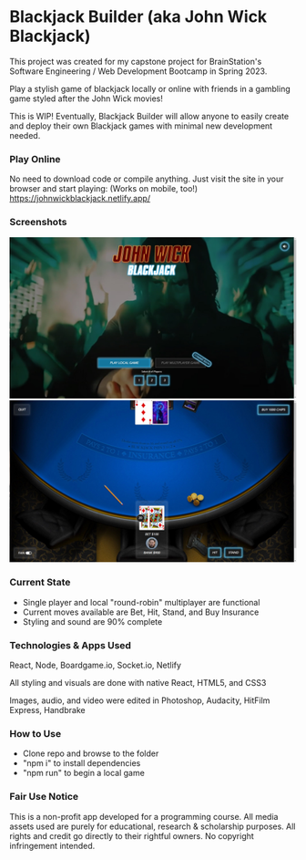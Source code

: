 # Blackjack Builder (aka John Wick Blackjack)

This project was created for my capstone project for BrainStation's Software Engineering / Web Development Bootcamp in Spring 2023.

Play a stylish game of blackjack locally or online with friends in a gambling game styled after the John Wick movies!

This is WIP! Eventually, Blackjack Builder will allow anyone to easily create and deploy their own Blackjack games with minimal new development needed.

### Play Online

No need to download code or compile anything.  Just visit the site in your browser and start playing:  (Works on mobile, too!)
https://johnwickblackjack.netlify.app/

### Screenshots

![screenshot of John Wick Blackjack game 01](https://raw.githubusercontent.com/ipkevin/John-Wick-Blackjack/main/public/johnwickblackjack_game_screenshot01.jpg "screenshot of John Wick Blackjack game 01")
![screenshot of John Wick Blackjack game 02](https://raw.githubusercontent.com/ipkevin/John-Wick-Blackjack/d9331cfb35c64879a05574e8b84d897eb1ab3259/public/johnwickblackjack_game_screenshot02.jpg "screenshot of John Wick Blackjack game 02")

### Current State

* Single player and local "round-robin" multiplayer are functional
* Current moves available are Bet, Hit, Stand, and Buy Insurance
* Styling and sound are 90% complete

### Technologies & Apps Used

React, Node, Boardgame.io, Socket.io, Netlify

All styling and visuals are done with native React, HTML5, and CSS3

Images, audio, and video were edited in Photoshop, Audacity, HitFilm Express, Handbrake

### How to Use

* Clone repo and browse to the folder
* "npm i" to install dependencies
* "npm run" to begin a local game

### Fair Use Notice

This is a non-profit app developed for a programming course. All media assets used are purely for educational, research & scholarship purposes. All rights and credit go directly to their rightful owners. No copyright infringement intended.
